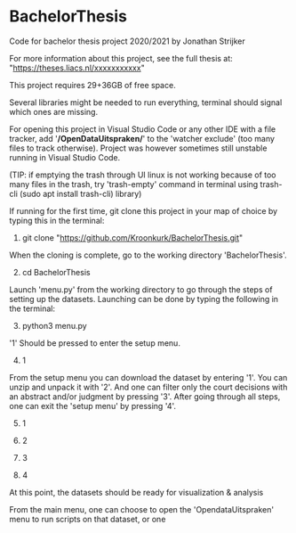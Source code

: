 # BachelorThesis
Code for bachelor thesis project 2020/2021 by Jonathan Strijker

For more information about this project, see the full thesis at: "https://theses.liacs.nl/xxxxxxxxxxx"

This project requires 29+36GB of free space.

Several libraries might be needed to run everything, terminal should signal which ones are missing.

For opening this project in Visual Studio Code or any other IDE with a file tracker, add '**/OpenDataUitspraken/**' to the 'watcher exclude' (too many files to track otherwise). Project was however sometimes still unstable running in Visual Studio Code. 

(TIP: if emptying the trash through UI linux is not working because of too many files in the trash, try 'trash-empty' command in terminal using trash-cli (sudo apt install trash-cli) library)

If running for the first time, git clone this project in your map of choice by typing this in the terminal:
1. git clone "https://github.com/Kroonkurk/BachelorThesis.git"

When the cloning is complete, go to the working directory 'BachelorThesis'.

2. cd BachelorThesis 

Launch 'menu.py' from the working directory to go through the steps of setting up the datasets. Launching can be done by typing the following in the terminal:

3. python3 menu.py

'1' Should be pressed to enter the setup menu.

4. 1

From the setup menu you can download the dataset by entering '1'. You can unzip and unpack it with '2'. And one can filter only the court decisions with an abstract and/or judgment by pressing '3'. After going through all steps, one can exit the 'setup menu' by pressing '4'. 

5. 1

6. 2

7. 3

8. 4

At this point, the datasets should be ready for visualization & analysis

From the main menu, one can choose to open the 'OpendataUitspraken' menu to run scripts on that dataset, or one 
